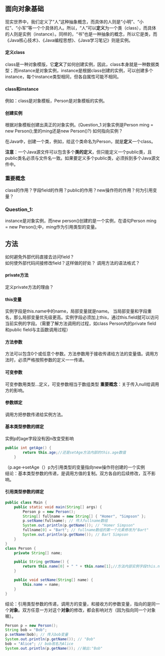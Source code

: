 ## 面向对象基础
现实世界中，我们定义了“人”这种抽象概念，而具体的人则是“小明”、“小红”、“小军”等一个个具体的人。所以，“人”可以**定义**为一个类（class），而具体的人则是实例（instance）。同样的，“书”也是一种抽象的概念，所以它是类，而《Java核心技术》、《Java编程思想》、《Java学习笔记》则是实例。 
#### 定义class
class是一种对象模版，它**定义**了如何创建实例，因此，class本身就是一种数据类型；而instance是对象实例，instance是根据class创建的实例，可以创建多个instance，每个instance类型相同，但各自属性可能不相同。  
#### class和instance
例如：class是对象模板，Person是对象模板的实例。  
#### 创建实例
根据对象模板创建出真正的对象实例。(Question_1:对象实例是Person ming = new Person();里的ming还是new Person()?)
如何指向实例？  

在Java中，创建一个类，例如，给这个类命名为Person，就是**定义**一个class。 

**注意**：一个Java源文件可以包含多个**类的定义**，但只能定义一个public类，且public类名必须与文件名一致。如果要定义多个public类，必须拆到多个Java源文件中。

### 重要概念
class的作用？字段field的作用？public的作用？new操作符的作用？何为引用变量？
### Question_1:
instance是对象实例，而new person()创建的是一个实例，在语句Person ming = new Person();中，ming作为引用类型的变量。
## 方法
如何避免外部代码直接去访问field？  
如何使外部代码间接修改field？这样做的好处？
调用方法的语法格式？
#### private方法
定义private方法的理由？
#### this变量
实例字段是this.name中的name，局部变量就是name。
当局部变量和字段重名，那么局部变量优先级更高。实例字段必须加上this，通过this.field就可以访问当前实例的字段。（需要了解方法调用的过程，如class Person内的private field和public field与主函数调用过程）
#### 方法参数
方法可以包含0个或任意个参数。方法参数用于接收传递给方法的变量值。调用方法时，必须严格按照参数的定义一一传递。
#### 可变参数
可变参数用类型...定义，可变参数相当于数组类型
**重要概念**：关于传入null给调用方的影响。
#### 参数绑定
调用方把参数传递给实例方法。
#### 基本类型参数的绑定
实例p的age字段没有因n改变受影响
```java
public int getAge() {
        return this.age;//还是setAge方法内部的this.age数值
    }
```
（p.age->setAge（）p为引用类型的变量指向new操作符创建的一个实例  
结论：基本类型参数的传递，是调用方值的复制。双方各自的后续修改，互不影响。
#### 引用类型参数的绑定
```java
public class Main {
    public static void main(String[] args) {
        Person p = new Person();
        String[] fullname = new String[] { "Homer", "Simpson" };
        p.setName(fullname); // 传入fullname数组
        System.out.println(p.getName()); // "Homer Simpson"
        fullname[0] = "Bart"; // fullname数组的第一个元素修改为"Bart"
        System.out.println(p.getName()); // Bart Simpson
    }
}
class Person {
    private String[] name;

    public String getName() {
        return this.name[0] + " " + this.name[1];//方法内部实例字段this.name[n]，和调用方修改的fullname[n]相一致。
    }

    public void setName(String[] name) {
        this.name = name;
    }
}
```
结论：引用类型参数的传递，调用方的变量，和接收方的参数变量，指向的是同一个**对象**。双方任意一方对这个**对象**的修改，都会影响对方（因为指向同一个对象嘛）。
 
```java
Person p = new Person();
String bob = "Bob";
p.setName(bob); // 传入bob变量
System.out.println(p.getName()); // "Bob"
bob = "Alice"; // bob改名为Alice
System.out.println(p.getName()); //输出:"Bob"
```  

    

